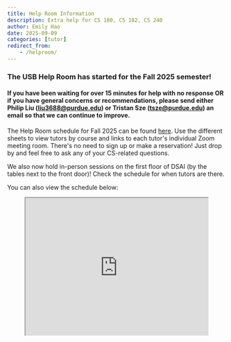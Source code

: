 ```yaml
---
title: Help Room Information
description: Extra help for CS 180, CS 182, CS 240
author: Emily Hao
date: 2025-09-09
categories: [tutor]
redirect_from:
    - /helproom/
---
```


<!---
### The USB Help Room is now closed for the summer!
--->
### The USB Help Room has started for the Fall 2025 semester!

#### If you have been waiting for over 15 minutes for help with no response OR if you have general concerns or recommendations, please send either Philip Liu (liu3688@purdue.edu) or Tristan Sze (tsze@purdue.edu) an email so that we can continue to improve.


The Help Room schedule for Fall 2025 can be found [here](https://docs.google.com/spreadsheets/d/1EW0nFlXFiB5W8d35MutigJuFRrII8i3LKpNGd0-yeUI/pubhtml). Use the different sheets to view tutors by course and links to each tutor's individual Zoom meeting room. There's no need to sign up or make a reservation! Just drop by and feel free to ask any of your CS-related questions.

We also now hold in-person sessions on the first floor of DSAI (by the tables next to the front door)! Check the schedule for when tutors are there.

You can also view the schedule below:

<style>
    .video-container {
    position: relative;
    padding-bottom: 56.25%;
    padding-top: 35px;
    height: 0;
    overflow: hidden;
    } 
    .video-container iframe {
    position: absolute;
    top:0;
    left: 0; 
    width: 100%;
    height: 100%; 
    }
 </style>

<figure class="video-container">
    <iframe src="https://docs.google.com/spreadsheets/d/1EW0nFlXFiB5W8d35MutigJuFRrII8i3LKpNGd0-yeUI/pubhtml?widget=true&amp;headers=false"></iframe>
</figure>
